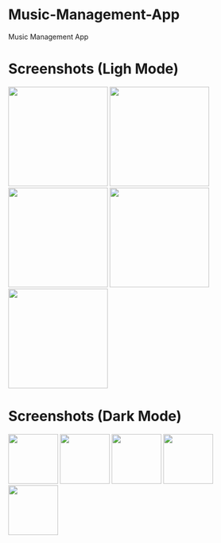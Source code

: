 # Music-Management-App
Music Management App

# Screenshots (Ligh Mode)
<p float="left">
  <img src="https://user-images.githubusercontent.com/106669990/190946440-cca28866-62c6-4e9c-9a52-4f66d44ce9f3.png" width="200" />
  <img src="https://user-images.githubusercontent.com/106669990/190946459-d995a485-2b18-43fc-b206-17c347e9cbfa.png" width="200" /> 
  <img src="https://user-images.githubusercontent.com/106669990/190946460-2ed9c0df-53d7-489d-a1b4-0374b8129c67.png" width="200" />
  <img src="https://user-images.githubusercontent.com/106669990/190946461-91666c88-df4c-415e-a8b2-14c6f601bb63.png" width="200" />
  <img src="https://user-images.githubusercontent.com/106669990/190946463-17742920-30a6-4f49-8260-9c79d11650b8.png" width="200" /> 
</p>

# Screenshots (Dark Mode)
<p float="left">
  <img src="https://user-images.githubusercontent.com/106669990/190946467-cab162b3-1a96-473f-b335-ddc12a11d3ba.png" width="100" />
  <img src="https://user-images.githubusercontent.com/106669990/190946481-93797df3-f2f4-4867-8915-5d1aacc96445.png" width="100" />
  <img src="https://user-images.githubusercontent.com/106669990/190946488-fa6a1152-1861-4108-a982-416f3c3d25cc.png" width="100" />
  <img src="https://user-images.githubusercontent.com/106669990/190946490-c007c841-1f75-480f-a159-e0c749127de0.png" width="100" />
  <img src="https://user-images.githubusercontent.com/106669990/190946493-8b9d3826-790a-4c6c-9469-7d6213a807c5.png" width="100" />
</p>

